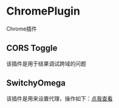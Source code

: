 # ChromePlugin
Chrome插件


## CORS Toggle ##

该插件是用于结果调试跨域的问题

## SwitchyOmega ##

该插件是用来设置代理，操作如下：[点我查看](http://jingyan.baidu.com/article/11c17a2c121c0ff446e39d16.html)

